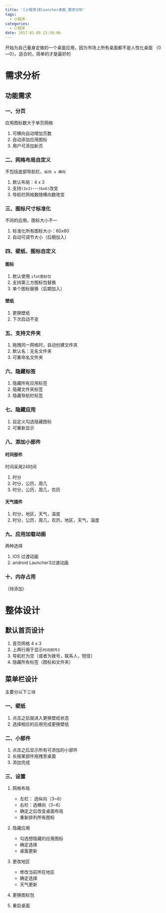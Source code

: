 ```yaml
---
title: '[小程序]Blauncher桌面_需求分析'
tags:
  - 小程序
categories:
  - 小程序
date: 2017-01-08 23:50:06
---
```


开始为自己量身定做的一个桌面应用，因为市场上所有桌面都不是人性化桌面 （0—0）。适合的，简单的才是最好的

# 需求分析
## 功能需求
### 一、分页
应用图标数大于单页网格
1. 可横向自动增加页数
2. 自动添加应用图标
3. 用户可添加新页

### 二、网格布局自定义

不包括底部导航栏，`纵向 x 横向`

1. 默认布局：4 x 3
2. 支持`(3x3)`---`(6x6)`改变
3. 导航栏网格数随横向数改变

### 三、图标尺寸标准化

不同的应用，图标大小不一
1. 标准化所有图标大小：60x60
2. 自动可调节大小（后期加入）

### 四、壁纸、图标自定义

#### 图标
1. 默认使用 `ifat图标包` 
2. 支持第三方图标包替换
3. 单个图标替换（后期加入）

#### 壁纸

1. 更换壁纸
2. 下次启动不变

### 五、支持文件夹

1. 拖拽同一网格时，自动创建文件夹
2. 默认名：无名文件夹
3. 可重命名文件夹

### 六、隐藏标签

1. 隐藏所有应用标签
2. 隐藏文件夹标签
3. 隐藏导航栏标签


### 七、隐藏应用

1. 自定义勾选隐藏图标
2. 可重新显示

### 八、添加小部件

#### 时间部件

时间采用24时间

1. 时分
2. 时分，公历，周几
3. 时分，公历，周几，农历

#### 天气插件

1. 时分，地区，天气，温度
2. 时分，公历，周几，农历，地区，天气，温度

### 九、应用加载动画

两种选择

1. IOS 过渡动画
2. android Launcher3过渡动画

### 十、内存占用
（待添加）

# 整体设计

## 默认首页设计

1. 首页网格 4 x 3
2. 上两行用于显示`时间部件3`
3. 导航栏为空（或者为拨号，联系人，短信）
4. 隐藏所有标签（图标和文件夹）

## 菜单栏设计
主要分以下三块

### 一、壁纸

1. 点击之后就进入更换壁纸状态
2. 选择相应的应用完成更换壁纸

### 二、小部件

1. 点击之后显示所有可添加的小部件
2. 长按某部件拖拽至桌面
3. 添加完成

### 三、设置

1. 网格布局

	- 左栏： 选纵向（3~6）
	- 右栏：选横向（3~6）
	- 确定之后改变桌面布局
	- 重新排列所有图标

2. 隐藏应用

	- 勾选想隐藏的应用图标
	- 确定选择
	- 桌面更新

3. 更改地区
	- 修改当前所在地区
	- 确定选择
	- 天气更新

4. 更换图标包
5. 重启桌面
